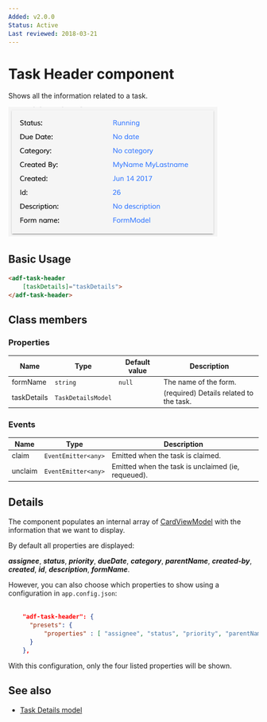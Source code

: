 ```yaml
---
Added: v2.0.0
Status: Active
Last reviewed: 2018-03-21
---
```


# Task Header component

Shows all the information related to a task.

![adf-task-header](../docassets/images/adf-task-header.png)

## Basic Usage

```html
<adf-task-header
    [taskDetails]="taskDetails">
</adf-task-header>
```

## Class members

### Properties

| Name | Type | Default value | Description |
| ---- | ---- | ------------- | ----------- |
| formName | `string` | `null` | The name of the form.  |
| taskDetails | `TaskDetailsModel` |  | (required) Details related to the task.  |

### Events

| Name | Type | Description |
| ---- | ---- | ----------- |
| claim | `EventEmitter<any>` | Emitted when the task is claimed. |
| unclaim | `EventEmitter<any>` | Emitted when the task is unclaimed (ie, requeued). |

## Details

The component populates an internal array of 
[CardViewModel](../core/card-view.component.md) with the information that we want to display.

By default all properties are displayed:

***assignee***, ***status***, ***priority***, ***dueDate***, ***category***, ***parentName***, ***created-by***, ***created***, ***id***, ***description***, ***formName***. 

However, you can also choose which properties to show using a configuration in `app.config.json`:

```json

    "adf-task-header": {
      "presets": {
          "properties" : [ "assignee", "status", "priority", "parentName"]
      }
    },

```
With this configuration, only the four listed properties will be shown.

## See also

-   [Task Details model](task-details.model.md)
